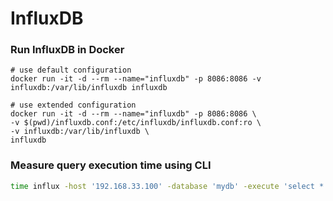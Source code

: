 # InfluxDB

### Run InfluxDB in Docker

```
# use default configuration
docker run -it -d --rm --name="influxdb" -p 8086:8086 -v influxdb:/var/lib/influxdb influxdb
```

```
# use extended configuration
docker run -it -d --rm --name="influxdb" -p 8086:8086 \
-v $(pwd)/influxdb.conf:/etc/influxdb/influxdb.conf:ro \
-v influxdb:/var/lib/influxdb \
influxdb
```

### Measure query execution time using CLI

```bash
time influx -host '192.168.33.100' -database 'mydb' -execute 'select * from memory_stats LIMIT 100'
```

